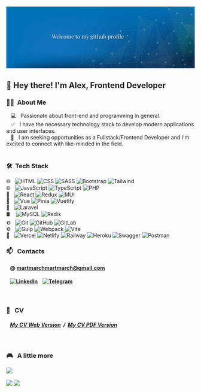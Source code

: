 [![MasterHead](prevew.png)](https://github.com/AlexHiriavenko)

<h2>👋 Hey there! I'm Alex, Frontend Developer</h2>
<h3> 👨🏻 &nbsp;About Me </h3>

&nbsp;&nbsp; 💻 &nbsp; Passionate about front-end and programming in general.<br>
&nbsp;&nbsp; &#9989; &nbsp; I have the necessary technology stack to develop modern applications and user interfaces.<br>
&nbsp;&nbsp; 🔎 &nbsp; I am seeking opportunities as a Fullstack/Frontend Developer and I'm excited to connect with like-minded in the field.<br>
<br>

<h3> 🛠 &nbsp;Tech Stack</h3>

🌐 &nbsp;
![HTML](https://img.shields.io/badge/-HTML5-333333?style=flat&logo=HTML5)
![CSS](https://img.shields.io/badge/-CSS-333333?style=flat&logo=CSS3&logoColor=1572B6)
![SASS](https://img.shields.io/badge/-Sass-333333?style=flat&logo=sass)
![Bootstrap](https://img.shields.io/badge/-Bootstrap-333333?style=flat&logo=bootstrap)
![Tailwind](https://img.shields.io/badge/-Tailwind-333333?style=flat&logo=tailwindcss)
<br>
🌐 &nbsp;
![JavaScript](https://img.shields.io/badge/-JavaScript-333333?style=flat&logo=javascript)
![TypeScript](https://img.shields.io/badge/-TypeScript-333333?style=flat&logo=typescript)
![PHP](https://img.shields.io/badge/-PHP-333333?style=flat&logo=php)
<br>
🔧 &nbsp;
![React](https://img.shields.io/badge/-React-333333?style=flat&logo=react)
![Redux](https://img.shields.io/badge/-Redux-333333?style=flat&logo=redux)
![MUI](https://img.shields.io/badge/-Mui-333333?style=flat&logo=mui)
<br>
🔧 &nbsp;
![Vue](https://img.shields.io/badge/-Vue-333333?style=flat&logo=vue.js)
![Pinia](https://img.shields.io/badge/-Pinia-333333?style=flat&logo=vue.js)
![Vuetify](https://img.shields.io/badge/-Vuetify-333333?style=flat&logo=vuetify)
<br>
🔧 &nbsp;
![Laravel](https://img.shields.io/badge/-Laravel-333333?style=flat&logo=laravel)
<br>
🛢️ &nbsp;&nbsp;
![MySQL](https://img.shields.io/badge/-MySQL-333333?style=flat&logo=mysql)
![Redis](https://img.shields.io/badge/-Redis-333333?style=flat&logo=redis)
<br>
⚙️ &nbsp;
![Git](https://img.shields.io/badge/-Git-333333?style=flat&logo=git)
![GitHub](https://img.shields.io/badge/-GitHub-333333?style=flat&logo=github)
![GitLab](https://img.shields.io/badge/-GitLab-333333?style=flat&logo=gitlab)
<br>
⚙️ &nbsp;
![Gulp](https://img.shields.io/badge/-Gulp-333333?style=flat&logo=gulp)
![Webpack](https://img.shields.io/badge/-Webpack-333333?style=flat&logo=webpack)
![Vite](https://img.shields.io/badge/-Vite-333333?style=flat&logo=vite)
<br>
🚀 &nbsp;
![Vercel](https://img.shields.io/badge/-Vercel-333333?style=flat&logo=vercel)
![Netlify](https://img.shields.io/badge/-Netlify-333333?style=flat&logo=netlify)
![Railway](https://img.shields.io/badge/-Railway-333333?style=flat&logo=railway)
![Heroku](https://img.shields.io/badge/-Heroku-333333?style=flat&logo=heroku)
![Swagger](https://img.shields.io/badge/-Swagger-333333?style=flat&logo=swagger)
![Postman](https://img.shields.io/badge/-Postman-333333?style=flat&logo=postman)
<br>

<h3> 📫 &nbsp; Contacts</h3>

#### &nbsp;&nbsp; @ martmarchmartmarch@gmail.com

#### &nbsp;&nbsp; [![LinkedIn](https://img.shields.io/badge/-LinkedIn-333333?style=flat&logo=linkedin)](https://www.linkedin.com/in/oleksii-hiriavenko/) &nbsp;&nbsp; [![Telegram](https://img.shields.io/badge/-Telegram-333333?style=flat&logo=telegram)](https://t.me/AlexHiriavenko)

<br>
<h3> 📃 &nbsp; CV</h3>
 
 ##### &nbsp;&nbsp; [My CV Web Version](https://alexhiriavenko.github.io/CV/) &nbsp;/&nbsp; [My CV PDF Version](https://drive.google.com/file/d/1Kfmr-lwIEN3rDB3hd9LeDG-YLep4ExrH/view?usp=sharing)
<br>

<h3> 🎮 &nbsp; A little more</h3>

 <p>
  <a href ="https://www.codewars.com/users/AlexHiriavenko/completed">
    <img src="https://www.codewars.com/users/AlexHiriavenko/badges/large">
  </a>
</p>

<p>
  <img src="https://streak-stats.demolab.com/?user=AlexHiriavenko&theme=dark">
  <img src="https://github-readme-stats.vercel.app/api/top-langs/?username=AlexHiriavenko&theme=dark&layout=donut">
</p>
